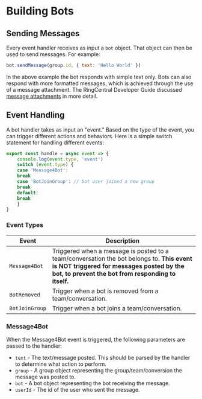 # Building Bots

## Sending Messages

Every event handler receives as input a `bot` object. That object can then be used to send messages. For example:

```javascript
bot.sendMessage(group.id, { text: 'Hello World' })
```

In the above example the bot responds with simple text only. Bots can also respond with more formatted messages, which is achieved through the use of a message attachment. The RingCentral Developer Guide discussed [message attachments](https://developers.ringcentral.com/guide/team-messaging/manual/attachments) in more detail. 

## Event Handling

A bot handler takes as input an "event." Based on the type of the event, you can trigger different actions and behaviors. Here is a simple switch statement for handling different events:

```javascript
export const handle = async event => {
    console.log(event.type, 'event')
    switch (event.type) {
    case 'Message4Bot':
	break
    case 'BotJoinGroup': // bot user joined a new group
	break
    default:
	break
    }
}
```

### Event Types

| Event | Description |
|-|-|
| `Message4Bot` | Triggered when a message is posted to a team/conversation the bot belongs to. **This event is NOT triggered for messages posted by the bot, to prevent the bot from responding to itself.** |
| `BotRemoved` | Trigger when a bot is removed from a team/conversation. |
| `BotJoinGroup` | Trigger when a bot joins a team/conversation. |

### Message4Bot

When the Message4Bot event is triggered, the following parameters are passed to the handler:

* `text` - The text/message posted. This should be parsed by the handler to determine what action to perform.
* `group` - A group object representing the group/team/conversion the message was posted to. 
* `bot` - A bot object representing the bot receiving the message. 
* `userId` - The id of the user who sent the message. 